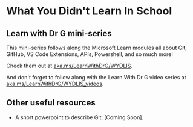 # What You Didn't Learn In School
## Learn with Dr G mini-series

This mini-series follows along the Microsoft Learn modules all about Git, GitHub, VS Code Extensions, APIs, Powershell, and so much more!

Check them out at [aka.ms/LearnWithDrG/WYDLIS](https://aka.ms/LearnWithDrG/WYDLIS).

And don't forget to follow along with the Learn With Dr G video series at [aka.ms/LearnWithDrG/WYDLIS_videos](https://aka.ms/LearnWithDrG/WYDLIS_videos).

## Other useful resources

- A short powerpoint to describe Git: [Coming Soon].